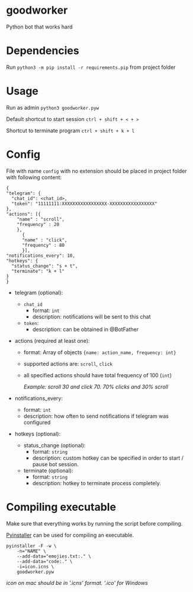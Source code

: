 # goodworker

Python bot that works hard

# Dependencies

Run `python3 -m pip install -r requirements.pip` from project folder

# Usage

Run as admin
`python3 goodworker.pyw`

Default shortcut to start session `ctrl + shift + < + >`

Shortcut to terminate program `ctrl + shift + k + l`

# Config

File with name `config` with no extension should be placed in project folder with following content:

```
{
"telegram": {
  "chat_id": <chat_id>,
  "token": "11111111:XXXXXXXXXXXXXXXXX-XXXXXXXXXXXXXXXXX"
},
"actions": [{
    "name" : "scroll",
    "frequency" : 20
    },
      {
      "name" : "click",
      "frequency" : 80
      }],
"notifications_every": 10,
"hotkeys": {
  "status_change": "s + t",
  "terminate": "k + l"
}
}
```

-   telegram (optional):
    -   `chat_id`
        -   format: `int`
        -   description: notifications will be sent to this chat
    -   `token`:
        -   description: can be obtained in @BotFather
-   actions (required at least one):

    -   format: Array of objects `{name: action_name, frequency: int}`
    -   supported actions are: `scroll`, `click`
    -   all specified actions should have total frequency of 100 (`int`)

        _Example: scroll 30 and click 70. 70% clicks and 30% scroll_

-   notifications_every:

    -   format: `int`
    -   description: how often to send notifications if telegram was configured

-   hotkeys (optional):
    -   status_change (optional):
        -   format: `string`
        -   description: custom hotkey can be specified in order to start /
            pause bot session.
    -   terminate (optional):
        -   format: `string`
        -   description: hotkey to terminate process completely.

# Compiling executable

Make sure that everything works by running the script before compiling.

[Pyinstaller](https://pyinstaller.readthedocs.io) can be used for compiling an executable.

```
pyinstaller -F -w \
    -n="NAME" \
    --add-data="emojies.txt:." \
    --add-data="code:." \
    -i=icon.icns \
    goodworker.pyw
```

_icon on mac should be in '.icns' format. '.ico' for Windows_
